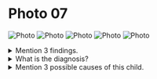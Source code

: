 # Photo 07

![Photo](/pediatrics/photo/07a.png)
![Photo](/pediatrics/photo/07b.png)
![Photo](/pediatrics/photo/07c.png)
![Photo](/pediatrics/photo/07d.png)
![Photo](/pediatrics/photo/07e.png)

<details>
<summary>Mention 3 findings.</summary>

1. Large head
1. Sun-set eyes
1. Loss of upward gaze
1. Distended scalp veins
1. Widen suture

</details>

<details>
<summary>What is the diagnosis?</summary>
Hydrocephalus
</details>

<details>
<summary>Mention 3 possible causes of this child.</summary>

Congenital:

1. Intrauterine TORCH infection.
1. Congenital malformation of the brain
1. Aqueductal stenosis
1. Intracranial bleedings

Acquired:

1. Meningitis
1. Intraventricular haemorrhage
1. Trauma
1. Tumour (Posterior fossa)

</details>
